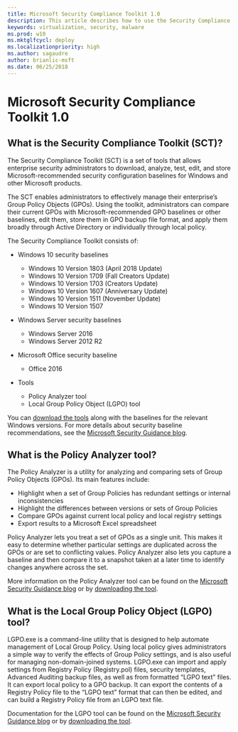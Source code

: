 ```yaml
---
title: Microsoft Security Compliance Toolkit 1.0
description: This article describes how to use the Security Compliance Toolkit in your organization
keywords: virtualization, security, malware
ms.prod: w10
ms.mktglfcycl: deploy
ms.localizationpriority: high
ms.author: sagaudre
author: brianlic-msft
ms.date: 06/25/2018
---
```


# Microsoft Security Compliance Toolkit 1.0

## What is the Security Compliance Toolkit (SCT)?

The Security Compliance Toolkit (SCT) is a set of tools that allows enterprise security administrators to download, analyze, test, edit, and store Microsoft-recommended security configuration baselines for Windows and other Microsoft products.

The SCT enables administrators to effectively manage their enterprise’s Group Policy Objects (GPOs). Using the toolkit, administrators can compare their current GPOs with Microsoft-recommended GPO baselines or other baselines, edit them, store them in GPO backup file format, and apply them broadly through Active Directory or individually through local policy.
<p></p>

The Security Compliance Toolkit consists of:

-   Windows 10 security baselines
    -   Windows 10 Version 1803 (April 2018 Update)
    -   Windows 10 Version 1709 (Fall Creators Update)
    -   Windows 10 Version 1703 (Creators Update)
    -   Windows 10 Version 1607 (Anniversary Update)
    -   Windows 10 Version 1511 (November Update)
    -   Windows 10 Version 1507

-   Windows Server security baselines
    -   Windows Server 2016
    -   Windows Server 2012 R2

-   Microsoft Office security baseline
    -   Office 2016 

-   Tools
    -   Policy Analyzer tool
    -   Local Group Policy Object (LGPO) tool


You can [download the tools](https://www.microsoft.com/download/details.aspx?id=55319) along with the baselines for the relevant Windows versions. For more details about security baseline recommendations, see the [Microsoft Security Guidance blog](https://blogs.technet.microsoft.com/secguide/).

## What is the Policy Analyzer tool?

The Policy Analyzer is a utility for analyzing and comparing sets of Group Policy Objects (GPOs). Its main features include:
-   Highlight when a set of Group Policies has redundant settings or internal inconsistencies
-   Highlight the differences between versions or sets of Group Policies
-   Compare GPOs against current local policy and local registry settings
-   Export results to a Microsoft Excel spreadsheet

Policy Analyzer lets you treat a set of GPOs as a single unit. This makes it easy to determine whether particular settings are duplicated across the GPOs or are set to conflicting values. Policy Analyzer also lets you capture a baseline and then compare it to a snapshot taken at a later time to identify changes anywhere across the set. 

More information on the Policy Analyzer tool can be found on the [Microsoft Security Guidance blog](https://blogs.technet.microsoft.com/secguide/2016/01/22/new-tool-policy-analyzer/) or by [downloading the tool](https://www.microsoft.com/download/details.aspx?id=55319).

## What is the Local Group Policy Object (LGPO) tool?

LGPO.exe is a command-line utility that is designed to help automate management of Local Group Policy. 
Using local policy gives administrators a simple way to verify the effects of Group Policy settings, and is also useful for managing non-domain-joined systems. 
LGPO.exe can import and apply settings from Registry Policy (Registry.pol) files, security templates, Advanced Auditing backup files, as well as from formatted “LGPO text” files. 
It can export local policy to a GPO backup. 
It can export the contents of a Registry Policy file to the “LGPO text” format that can then be edited, and can build a Registry Policy file from an LGPO text file.

Documentation for the LGPO tool can be found on the [Microsoft Security Guidance blog](https://blogs.technet.microsoft.com/secguide/2016/01/21/lgpo-exe-local-group-policy-object-utility-v1-0/) or by [downloading the tool](https://www.microsoft.com/download/details.aspx?id=55319).